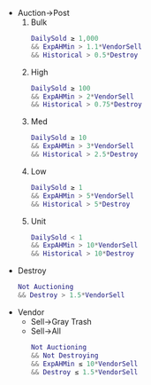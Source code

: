 - Auction->Post
  1. Bulk
      ```lua
      DailySold ≥ 1,000
      && ExpAHMin > 1.1*VendorSell
      && Historical > 0.5*Destroy
      ```
  2. High
      ```lua
      DailySold ≥ 100
      && ExpAHMin > 2*VendorSell
      && Historical > 0.75*Destroy
      ```
  3. Med
      ```lua
      DailySold ≥ 10
      && ExpAHMin > 3*VendorSell
      && Historical > 2.5*Destroy
      ```
  4. Low
      ```lua
      DailySold ≥ 1
      && ExpAHMin > 5*VendorSell
      && Historical > 5*Destroy
      ```
  5. Unit
      ```lua
      DailySold < 1
      && ExpAHMin > 10*VendorSell
      && Historical > 10*Destroy
      ```
- Destroy
    ```lua
    Not Auctioning
    && Destroy > 1.5*VendorSell
    ```
- Vendor
  - Sell->Gray Trash
  - Sell->All
    ```lua
    Not Auctioning
    && Not Destroying
    && ExpAHMin ≤ 10*VendorSell
    && Destroy ≤ 1.5*VendorSell
    ```